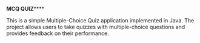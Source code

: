 **MCQ QUIZ******

This is a simple Multiple-Choice Quiz application implemented in Java. The project allows users to take quizzes with multiple-choice questions and provides feedback on their performance.
